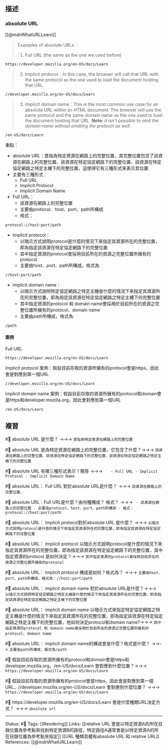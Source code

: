 ## 描述

### absolute URL

[[@mdnWhatURLLearn]]
>  Examples of absolute URLs：
> 1.  Full URL (the same as the one we used before)
```
https://developer.mozilla.org/en-US/docs/Learn
```
> 2. Implicit protocol：In this case, the browser will call that URL with the same protocol as the one used to load the document hosting that URL.
```
//developer.mozilla.org/en-US/docs/Learn
```
> 3. Implicit domain name：This is the most common use case for an absolute URL within an HTML document. The browser will use the same protocol and the same domain name as the one used to load the document hosting that URL. **Note:** _it isn't possible to omit the domain name without omitting the protocol as well_.
```
/en-US/docs/Learn
```

重點：
- absolute URL：意指為特定資源在網路上的完整位置，其完整位置包含了該資源在網路上的完整位置、該資源在特定協定網路下的完整位置、該資源在特定協定網路之特定主機下的完整位置，這使得它有三種形式來表示其位置
- 主要有三種形式：
	- Full URL
	- Implicit Protocol
	- Implicit Domain Name
-  Full URL：
	- 該資源在網路上的完整位置
	- 主要由protocol、host、port、path所構成
	- 格式：
```
protocol://host:port/path
```
- Implicit protocol：
	- 以暗示方式說明protocol是什麼的情況下來指定其資源所在的完整位置，即為指定該資源在特定協定網路下的完整位置
	- 其中指定資源的protocol會採用目前所在的資源之完整位置所擁有的protocol
	- 主要由host、port、path所構成，格式為
```
//host:port/path
```
-  implicit domain name：
	- 以暗示方式說明特定協定網路之特定主機是什麼的情況下來指定其資源所在的完整位置，即為指定該資源在特定協定網路之特定主機下的完整位置
	- 其中指定資源的protocol 和 domain name會採用於目前所在的資源之完整位置所擁有的protocol、domain name
	- 主要由path所構成，格式為
```
/path
```


#### 案例

Full URL
```
https://developer.mozilla.org/en-US/docs/Learn
```

 Implicit protocol 案例：假設目前存取的資源所擁有的protocol會是https，因此會是對應到第一個URL
```
//developer.mozilla.org/en-US/docs/Learn
```

 implicit domain name 案例：假設目前存取的資源所擁有的protocol和domain會是https和developer.mozilla.org，因此會對應到第一個URL
```
/en-US/docs/Learn
```


## 複習
#🧠  absolute URL 是什麼？ ->->-> `意指為特定資源在網路上的完整位置`
<!--SR:!2022-11-13,10,250-->

#🧠  absolute URL 是為特定資源在網路上的完整位置，它包含了什麼？->->-> `該資源在網路上的完整位置、該資源在特定協定網路下的完整位置、該資源在特定協定網路之特定主機下的完整位置`
<!--SR:!2022-11-23,13,230-->


#🧠  absolute URL 有哪三種形式表示？簡答 ->->-> `	- Full URL - Implicit Protocol - Implicit Domain Name`
<!--SR:!2022-11-12,9,250-->

#🧠  absolute URL： Full URL 對於absolute URL是什麼？ ->->-> `該資源在網路上的完整位置、`
<!--SR:!2022-11-12,9,250-->

#🧠 absolute URL：Full URL是什麼？由何種構成？ 格式？ ->->-> `	- 該資源在網路上的完整位置 - 主要由protocol、host、port、path所構成 - 格式：protocol://host:port/path`
<!--SR:!2022-11-13,10,250-->

#🧠 absolute URL： Implicit protocol對於absolute URL 是什麼？ ->->-> `以暗示方式說明protocol是什麼的情況下來指定其資源所在的完整位置，即為指定該資源在特定協定網路下的完整位置`
<!--SR:!2022-11-13,10,250-->

#🧠 absolute URL： Implicit protocol 以暗示方式說明protocol是什麼的情況下來指定其資源所在的完整位置，即為指定該資源在特定協定網路下的完整位置，其中指定資源的protocol 是如何決定？->->-> `其中指定資源的protocol會採用目前所在的資源之完整位置所擁有的protocol`
<!--SR:!2022-11-28,18,250-->

#🧠 absolute URL： Implicit protocol 構成是如何？格式為？ ->->-> `主要由host、port、path所構成，格式為：//host:port/path`
<!--SR:!2022-11-28,18,250-->


#🧠 absolute URL： implicit domain name 對於absolute URL是什麼？->->-> ` 以暗示方式說明特定協定網路之特定主機是什麼的情況下來指定其資源所在的完整位置，即為指定該資源在特定協定網路之特定主機下的完整位置`
<!--SR:!2022-11-13,10,250-->


#🧠  absolute URL：  implicit domain name 以暗示方式來指定特定協定網路之特定主機是什麼的情況下來指定其資源所在的完整位置，即為指定該資源在特定協定網路之特定主機下的完整位置，他如何決定protocol和domain name?->->-> `其中指定資源的protocol 和 domain name會採用於目前所在的資源之完整位置所擁有的protocol、domain name`
<!--SR:!2022-11-13,10,250-->

#🧠 absolute URL：  implicit domain name的構成會是什麼？格式是什麼？ ->->-> `主要由path所構成，格式為/path`
<!--SR:!2022-12-08,26,250-->


#🧠 假設目前存取的資源所擁有的protocol和domain會是https和developer.mozilla.org，\/en-US\/docs\/Learn 會對應到什麼位置？->->-> `https://developer.mozilla.org/en-US/docs/Learn`
<!--SR:!2022-11-13,10,250-->


#🧠 假設目前存取的資源所擁有的protocol會是https，因此會是對應到第一個URL，\/\/developer.mozilla.org\/en-US\/docs\/Learn 會對應到什麼位置？ ->->-> `https://developer.mozilla.org/en-US/docs/Learn`
<!--SR:!2022-11-13,10,250-->

#🧠 https\:\/\/developer\.mozilla\.org\/en-US\/docs\/Learn 會是什麼種類URL決定方式？ ->->-> `absolute url`
<!--SR:!2022-11-13,10,250-->


---
Status: #🌱 
Tags:
[[Rendering]]
Links:
[[relative URL 會是以特定資源A的所在目錄位置為參考點來找到特定資源B的路徑，特定路徑A通常會是以特定資源A的所在目錄位置為參考點來指定]]
[[URL 種類具體有absolute URL 和 relative URL]]
References:
[[@mdnWhatURLLearn]]